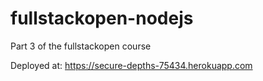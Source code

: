 # fullstackopen-nodejs
Part 3 of the fullstackopen course

Deployed at:
https://secure-depths-75434.herokuapp.com